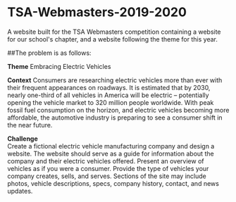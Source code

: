# TSA-Webmasters-2019-2020
A website built for the TSA Webmasters competition containing a website for our school's chapter, and a website following the theme for this year.

##The problem is as follows:

**Theme**
Embracing Electric Vehicles

**Context**
Consumers are researching electric vehicles more than ever with their frequent appearances on roadways. It is estimated that by 2030, nearly one-third of all vehicles in America will be electric – potentially opening the vehicle market to 320 million people worldwide. With peak fossil fuel consumption on the horizon, and electric vehicles becoming more affordable, the automotive industry is preparing to see a consumer shift in the near future.

**Challenge**      
Create a fictional electric vehicle manufacturing company and design a website. The website should serve as a guide for information about the company and their electric vehicles offered. Present an overview of vehicles as if you were a consumer. Provide the type of vehicles your company creates, sells, and serves. Sections of the site may include photos, vehicle descriptions, specs, company history, contact, and news updates.
